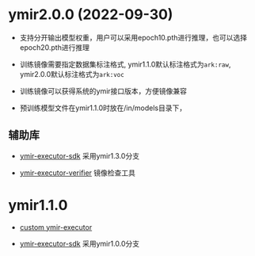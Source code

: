 # ymir2.0.0 (2022-09-30)

- 支持分开输出模型权重，用户可以采用epoch10.pth进行推理，也可以选择epoch20.pth进行推理

- 训练镜像需要指定数据集标注格式, ymir1.1.0默认标注格式为`ark:raw`, ymir2.0.0默认标注格式为`ark:voc`

- 训练镜像可以获得系统的ymir接口版本，方便镜像兼容

- 预训练模型文件在ymir1.1.0时放在/in/models目录下，

## 辅助库

- [ymir-executor-sdk](https://github.com/modelai/ymir-executor-sdk) 采用ymir1.3.0分支

- [ymir-executor-verifier](https://github.com/modelai/ymir-executor-verifier) 镜像检查工具

# ymir1.1.0

- [custom ymir-executor](https://github.com/IndustryEssentials/ymir/blob/dev/dev_docs/ymir-dataset-zh-CN.md)

- [ymir-executor-sdk](https://github.com/modelai/ymir-executor-sdk) 采用ymir1.0.0分支
